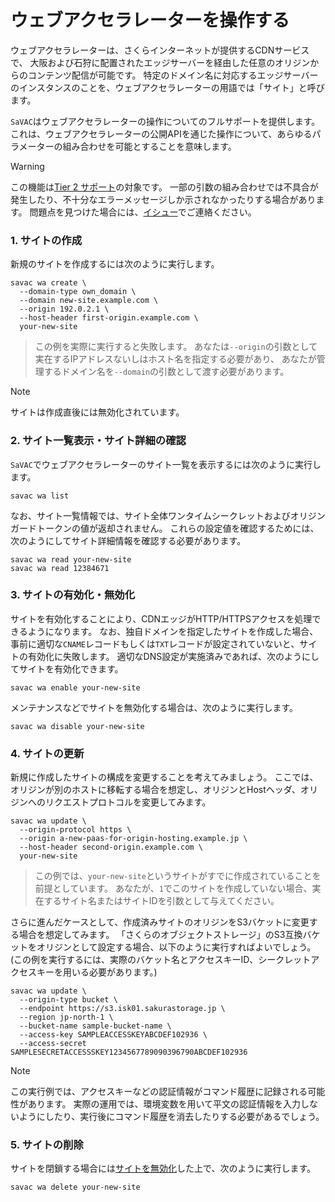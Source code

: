 # ウェブアクセラレーターを操作する

ウェブアクセラレーターは、さくらインターネットが提供するCDNサービスで、
大阪および石狩に配置されたエッジサーバーを経由した任意のオリジンからのコンテンツ配信が可能です。
特定のドメイン名に対応するエッジサーバーのインスタンスのことを、ウェブアクセラレーターの用語では「サイト」と呼びます。

`SaVAC`はウェブアクセラレーターの操作についてのフルサポートを提供します。
これは、ウェブアクセラレーターの公開APIを通じた操作について、あらゆるパラメーターの組み合わせを可能とすることを意味します。

> [!WARNING] 
> この機能は[Tier 2 サポート](/POLICY.md)の対象です。
> 一部の引数の組み合わせでは不具合が発生したり、不十分なエラーメッセージしか示されなかったりする場合があります。
> 問題点を見つけた場合には、[イシュー](https://github.com/g1eng/savac/issues)でご連絡ください。


### 1. サイトの作成

新規のサイトを作成するには次のように実行します。

```shell
savac wa create \
  --domain-type own_domain \
  --domain new-site.example.com \
  --origin 192.0.2.1 \
  --host-header first-origin.example.com \
  your-new-site
```

> この例を実際に実行すると失敗します。
> あなたは`--origin`の引数として実在するIPアドレスないしはホスト名を指定する必要があり、
> あなたが管理するドメイン名を`--domain`の引数として渡す必要があります。

> [!NOTE]
> サイトは作成直後には無効化されています。

### 2. サイト一覧表示・サイト詳細の確認

`SaVAC`でウェブアクセラレーターのサイト一覧を表示するには次のように実行します。 

```shell
savac wa list
```

なお、サイト一覧情報では、サイト全体ワンタイムシークレットおよびオリジンガードトークンの値が返却されません。
これらの設定値を確認するためには、次のようにしてサイト詳細情報を確認する必要があります。

```shell
savac wa read your-new-site
savac wa read 12384671
```

### 3. サイトの有効化・無効化

サイトを有効化することにより、CDNエッジがHTTP/HTTPSアクセスを処理できるようになります。
なお、独自ドメインを指定したサイトを作成した場合、事前に適切な`CNAME`レコードもしくは`TXT`レコードが設定されていないと、サイトの有効化に失敗します。
適切なDNS設定が実施済みであれば、次のようにしてサイトを有効化できます。

```shell
savac wa enable your-new-site
```

メンテナンスなどでサイトを無効化する場合は、次のように実行します。

```shell
savac wa disable your-new-site
```

### 4. サイトの更新

新規に作成したサイトの構成を変更することを考えてみましょう。
ここでは、オリジンが別のホストに移転する場合を想定し、オリジンとHostヘッダ、オリジンへのリクエストプロトコルを変更してみます。

```shell
savac wa update \
  --origin-protocol https \
  --origin a-new-paas-for-origin-hosting.example.jp \
  --host-header second-origin.example.com \
  your-new-site
```

> この例では、`your-new-site`というサイトがすでに作成されていることを前提としています。
> あなたが、`1`でこのサイトを作成していない場合、実在するサイト名またはサイトIDを引数として与えてください。

さらに進んだケースとして、作成済みサイトのオリジンをS3バケットに変更する場合を想定してみます。
「さくらのオブジェクトストレージ」のS3互換バケットをオリジンとして設定する場合、以下のように実行すればよいでしょう。
(この例を実行するには、実際のバケット名とアクセスキーID、シークレットアクセスキーを用いる必要があります。)

```shell
savac wa update \
  --origin-type bucket \
  --endpoint https://s3.isk01.sakurastorage.jp \
  --region jp-north-1 \
  --bucket-name sample-bucket-name \
  --access-key SAMPLEACCESSKEYABCDEF102936 \
  --access-secret SAMPLESECRETACCESSSKEY1234567789090396790ABCDEF102936 
```

> [!NOTE] 
> この実行例では、アクセスキーなどの認証情報がコマンド履歴に記録される可能性があります。
> 実際の運用では、環境変数を用いて平文の認証情報を入力しないようにしたり、実行後にコマンド履歴を消去したりする必要があるでしょう。

### 5. サイトの削除

サイトを閉鎖する場合には[サイトを無効化](#3-サイトの有効化無効化)した上で、次のように実行します。

```shell
savac wa delete your-new-site
```
